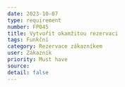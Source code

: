 ```yaml
---
date: 2023-10-07
type: requirement
number: FP045
title: Vytvořit okamžitou rezervaci
tags: Funkční
category: Rezervace zákazníkem
user: Zákazník
priority: Must have
source: 
detail: false
---
```


